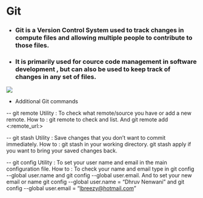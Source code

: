 # Git

* ### Git is a Version Control System used to track changes in compute files and allowing multiple people to contribute to those files.

* ### It is primarily used for cource code management in software development , but can also be used to keep track of changes in any set of files.



![](https://i.redd.it/8341g68g1v7y.png)


* Additional Git commands

-- git remote 
    Utility : To check what remote/source you have or add a new remote.
    How to : git remote to check and list. And git remote add <:remote_url:>

-- git stash
    Utility : Save changes that you don’t want to commit immediately.
    How to : git stash in your working directory. git stash apply if you want to bring your saved changes back.

-- git config
    Utility : To set your user name and email in the main configuration file.
    How to : To check your name and email type in git config --global user.name and git config --global user.email. And to set your new email or name git config --global user.name = “Dhruv Nenwani” and git config --global user.email = “lbreezy@hotmail.com”